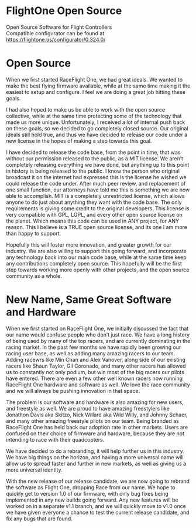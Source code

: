 # FlightOne Open Source
Open Source Software for Flight Controllers  
Compatible configurator can be found at https://flightone.us/configurator/0.324.0/  

# Open Source  

When we first started RaceFlight One, we had great ideals.  We wanted to make the best flying firmware available, while at
the same time making it the easiest to setup and configure.  I feel we are doing a great job hitting these goals.    

I had also hoped to make us be able to work with the open source collective, while at the same time protecting some of the technology that made us more unique.  Unfortunately, I received a lot of internal push back on these goals, so we decided to go completely closed source.  Our original ideals still hold true, and thus we have decided to release our code under a new license in the hopes of making a step towards this goal.  

I have decided to release the code base, from the point in time, that was without our permission released to the public, as a MIT license.  We aren’t completely releasing everything we have done, but anything up to this point in history is being released to the public.  I know the person who original broadcast it on the internet had expressed this is the license he wished we could release the code under.  After much peer review, and replacement of one small function, our attorneys have told me this is something we are now able to accomplish.  MIT is a completely unrestricted license, which allows anyone to do just about anything they want with the code base.   The only requirements is giving some credit to the original developers.  This license is very compatible with GPL, LGPL, and every other open source license on the planet.  Which means this code can be used in ANY project, for ANY reason.  This I believe is a TRUE open source license, and its one I am more than happy to support.

Hopefully this will foster more innovation, and greater growth for our industry.   We are also willing to support this going forward, and incorporate any technology back into our main code base, while at the same time keep any contributions completely open source.    This hopefully will be the first step towards working more openly with other projects, and the open source community as a whole.    


# New Name, Same Great Software and Hardware

When we first started on RaceFlight One, we initially discussed the fact that our name would confuse people who don’t just race.  We have a long history of being used by many of the top racers, and are currently dominating in the racing market.  In the past few months we have rapidly been growing our racing user base, as well as adding many amazing racers to our team.  Adding racewrs like Min Chan and Alex Vanover, along side of our existing racers like Shaun Taylor, Gil Coronado, and many other racers  has allowed us to constantly not only podium, but win most of the big racers our pilots have entered. There are even a few other well known racers now running RaceFlight One hardware and software as well.   We love the race community and we will always be pushing innovation in that space.  

The problem is our software and hardware is also amazing for new users, and freestyle as well.  We are proud to have amazing freestylers like Jonathon Davis aka Skitzo, Nick Willard aka Wild Willy, and Johnny Schaer, and many other amazing freestyle pilots on our team.  Being branded as RaceFlight One has held back our adoption rate in other markets.  Users are confused on their choice of firmware and hardware, because they are not  intending to race with their quadcopters.  

We have decided to do a rebranding, it will help further us in this industry.  We have big things on the horizon, and having a more universal name will allow us to spread faster and further in new markets, as well as giving us a more universal identity.  

With the new release of our release candidate, we are now going to rebrand the software as Flight One, dropping Race from our name.  We hope to quickly get to version 1.0 of our firmware, with only bug fixes being implemented in any new builds going forward.  Any new features will be worked on in a separate v1.1 branch, and we will quickly move to v1.0 once we have given everyone a chance to test the current release candidate, and fix any bugs that are found.  
